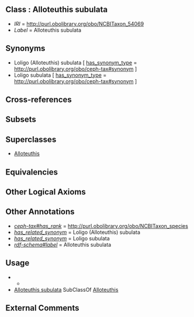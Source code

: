 
## Class : Alloteuthis subulata

 * *IRI* = http://purl.obolibrary.org/obo/NCBITaxon_54069
 * *Label* = Alloteuthis subulata

## Synonyms

 * Loligo (Alloteuthis) subulata [ [has_synonym_type](../../pe/oboInOwl#hasSynonymType.md) = http://purl.obolibrary.org/obo/ceph-tax#synonym ]
 * Loligo subulata [ [has_synonym_type](../../pe/oboInOwl#hasSynonymType.md) = http://purl.obolibrary.org/obo/ceph-tax#synonym ]

## Cross-references


## Subsets


## Superclasses

 * [Alloteuthis](../../NCBITaxon/58/NCBITaxon_552058.md)

## Equivalencies


## Other Logical Axioms


## Other Annotations

 * *[ceph-tax#has_rank](../../ceph-tax#has/nk/ceph-tax#has_rank.md)* = http://purl.obolibrary.org/obo/NCBITaxon_species
 * *[has_related_synonym](../../ym/oboInOwl#hasRelatedSynonym.md)* = Loligo (Alloteuthis) subulata
 * *[has_related_synonym](../../ym/oboInOwl#hasRelatedSynonym.md)* = Loligo subulata
 * *[rdf-schema#label](../../el/rdf-schema#label.md)* = Alloteuthis subulata

## Usage

 * -
 * [Alloteuthis subulata](../../NCBITaxon/69/NCBITaxon_54069.md) SubClassOf [Alloteuthis](../../NCBITaxon/58/NCBITaxon_552058.md)

## External Comments

